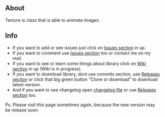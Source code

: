 ## About
Texture is class that is able to animate images.
## Info
* If you want to add or see issues just click on [Issues section](https://github.com/PetoPetko/Texture-Animation/issues) in up.
* If you want to comment use [Issues section](https://github.com/PetoPetko/Texture-Animation/issues) too or contact me on my mail.
* If you want to see or learn some things about library click on [Wiki section](https://github.com/PetoPetko/Texture-Animation/wiki) in up (Wiki is in progress).
* If you want to download library, dont use commits section, use [Releases section](https://github.com/PetoPetko/Texture-Animation/releases) or click that big green button "Clone or download" to download latest version.
* And if you want to see changelog open [changelog file](Changelog.md) or use [Releases section](https://github.com/PetoPetko/Texture-Animation/releases) too.

Ps. Please visit this page sometimes again, because the new version may be release soon.
